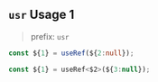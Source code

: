 ## `usr` Usage 1

> prefix: `usr`

```ts
const ${1} = useRef(${2:null});
```

```js ts
const ${1} = useRef<$2>(${3:null});
```
